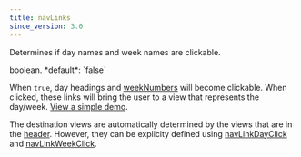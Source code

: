```yaml
---
title: navLinks
since_version: 3.0
---
```


Determines if day names and week names are clickable.

<div class='spec' markdown='1'>
boolean. *default*: `false`
</div>

When `true`, day headings and [weekNumbers](weekNumbers) will become clickable. When clicked, these links will bring the user to a view that represents the day/week. [View a simple demo](navLinks-demo).

The destination views are automatically determined by the views that are in the [header](header). However, they can be explicity defined using [navLinkDayClick](navLinkDayClick) and [navLinkWeekClick](navLinkWeekClick).
